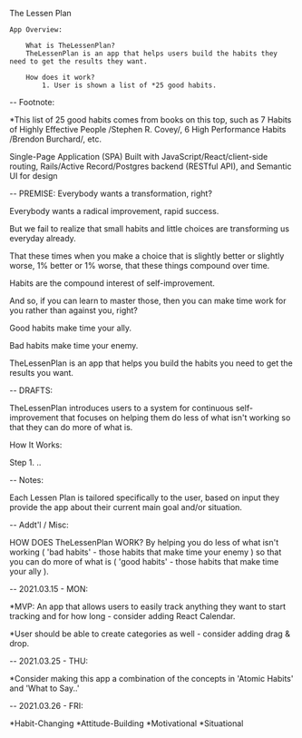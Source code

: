 The Lessen Plan

    App Overview:

        What is TheLessenPlan?
        TheLessenPlan is an app that helps users build the habits they need to get the results they want. 

        How does it work? 
            1. User is shown a list of *25 good habits.


--
Footnote: 

*This list of 25 good habits comes from books on this top, such as 7 Habits of Highly Effective People /Stephen R. Covey/, 6 High Performance Habits /Brendon Burchard/, etc.




Single-Page Application (SPA) 
Built with JavaScript/React/client-side routing, Rails/Active Record/Postgres backend (RESTful API), and Semantic UI for design


--
PREMISE:
Everybody wants a transformation, right? 

Everybody wants a radical improvement, rapid success.

But we fail to realize that small habits and little choices are transforming us everyday already. 

That these times when you make a choice that is slightly better or slightly worse, 1% better or 1% worse, that these things compound over time.   

Habits are the compound interest of self-improvement.

And so, if you can learn to master those, then you can make time work for you rather than against you, right?

Good habits make time your ally.

Bad habits make time your enemy. 
 
TheLessenPlan is an app that helps you build the habits you need to get the results you want. 

--
DRAFTS: 

TheLessenPlan introduces users to a system for continuous self-improvement that focuses on helping them do less of what isn't working so that they can do more of what is. 

How It Works: 

Step 1. ..


--
Notes: 

Each Lessen Plan is tailored specifically to the user, based on input they 
provide the app about their current main goal and/or situation. 

--
Addt'l / Misc: 

HOW DOES TheLessenPlan WORK?
By helping you do less of what isn't working ( 'bad habits' - those habits that make time your enemy ) so that you can do more of what is ( 'good habits' - those habits that make time your ally ).

--
2021.03.15 - MON: 

*MVP: An app that allows users to easily track anything they want to start tracking and for how long - consider adding React Calendar.

*User should be able to create categories as well - consider adding drag & drop. 

--
2021.03.25 - THU:

*Consider making this app a combination of the concepts in 'Atomic Habits' and 'What to Say..'

--
2021.03.26 - FRI:

*Habit-Changing
*Attitude-Building
*Motivational
*Situational


<!-- 

User Journey:

A user journey begins every time a user becomes aware of a particular behavior. 
They ask, "Would it be a good thing or a bad thing if I repeated this behavior 
every day for the rest of my life?" They then enter that behavior into the app, 
tag it as either good or bad, and depending on which they select, will be guided
through a series of questions that once complete, a user will receive a 'Lessen 
Plan' ( printable ) for either establishing or eliminating the behavior. 

Each Lessen Plan is tailored specifically to the user, based on input they 
provide the app about their current main goal and/or situation. 

.. 

--> 

<!-- 

THE LESSEN PLAN

    App Overview:

        An app that helps you build the habits you need to get the results you want. 

    How Does It Work?

        1. Identify what you want.
        2. Identify the habits you need to get what you want.
        3. Make these NEW habits a part of your daily routine:
           This process:
            a. Identify your CURRENT set of habits ( your daily routine ), 
            b. Build systems to establish your NEW habits,
            c. Build systems to eliminate your OLD ( or 'bad' ) habits.
        4. Track your progress daily.
        5. Review your progress weekly:
            a. What's working?
            b. What's not? And what can you do about it ( to make it work )?
--
Another way of saying lines 3, 4, and 5:

"Systematically 'install' these new habits into your daily routine while systematically eliminating any habits that no longer serve you ( in the pursuit of your goal )." 

"Track progress."

"Review progress ( to determine potential areas of improvement )."

-->

<!-- 


    Unsorted Ideas:

         - Systems > Goals

 -->